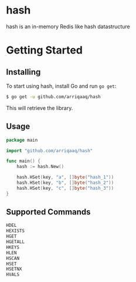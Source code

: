 # hash

hash is an in-memory Redis like hash datastructure

Getting Started
===============

## Installing

To start using hash, install Go and run `go get`:

```sh
$ go get -u github.com/arriqaaq/hash
```

This will retrieve the library.

## Usage

```go
package main

import "github.com/arriqaaq/hash"

func main() {
	hash := hash.New()

	hash.HSet(key, "a", []byte("hash_1"))
	hash.HSet(key, "b", []byte("hash_2"))
	hash.HSet(key, "c", []byte("hash_3"))
}
```

## Supported Commands

```go
HDEL
HEXISTS
HGET
HGETALL
HKEYS
HLEN
HSCAN
HSET
HSETNX
HVALS

```

